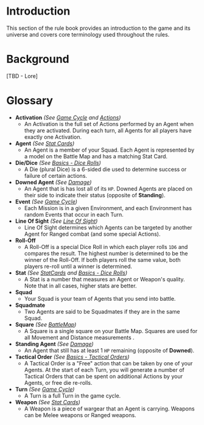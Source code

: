 # Introduction

This section of the rule book provides an introduction to the game and its universe and covers core terminology used throughout the rules.

# Background

[TBD - Lore]

# Glossary

* **Activation** *(See [Game Cycle](../4.GameCycle/1.GameCycle.md) and [Actions](../3.Actions/1.Actions.md))*
    * An Activation is the full set of Actions performed by an Agent when they are activated. During each turn, all Agents for all players have exactly one Activation.
* **Agent** *(See [Stat Cards](../2.Squads/1.StatCards.md))*
    * An Agent is a member of your Squad. Each Agent is represented by a model on the Battle Map and has a matching Stat Card.
* **Die/Dice** *(See [Basics - Dice Rolls](./2.Basics.md#dice-rolls))*
    * A Die (plural Dice) is a 6-sided die used to determine success or failure of certain actions.
* **Downed Agent** *(See [Damage](./4.Damage.md))*
    * An Agent that is has lost all of its `HP`. Downed Agents are placed on their side to indicate their status (opposite of **Standing**).
* **Event** *(See [Game Cycle](6.GameCycle.md))*
    * Each Mission is in a given Environment, and each Environment has random Events that occur in each Turn.
* **Line Of Sight** *(See [Line Of Sight](./5.LineOfSight.md))*
    * Line Of Sight determines which Agents can be targeted by another Agent for Ranged combat (and some special Actions).
* **Roll-Off**
    * A Roll-Off is a special Dice Roll in which each player rolls `1D6` and compares the result. The highest number is determined to be the winner of the Roll-Off. If both players roll the same value, both players re-roll until a winner is determined.
* **Stat** *(See [StatCards](../2.Squads/1.StatCards.md) and [Basics - Dice Rolls](./2.Basics.md#dice-rolls))*
    * A Stat is a number that measures an Agent or Weapon's quality. Note that in all cases, higher stats are better.
* **Squad**
    * Your Squad is your team of Agents that you send into battle.
* **Squadmate**
    * Two Agents are said to be Squadmates if they are in the same Squad.
* **Square** *(See [BattleMap](./3.BattleMap.md))*
    * A Square is a single square on your Battle Map. Squares are used for all Movement and Distance measurements .
* **Standing Agent** *(See [Damage](./4.Damage.md))*
    * An Agent that still has at least 1 `HP` remaining (opposite of **Downed**). 
* **Tactical Order** *(See [Basics - Tactical Orders](./2.Basics.md#tactical-orders))*
    * A Tactical Order is a "Free" action that can be taken by one of your Agents. At the start of each Turn, you will generate a number of Tactical Orders that can be spent on additional Actions by your Agents, or free die re-rolls.
* **Turn** *(See [Game Cycle](6.GameCycle.md))*
    * A Turn is a full Turn in the game cycle.
* **Weapon** *(See [Stat Cards](../2.Squads/1.StatCards.md))*
    * A Weapon is a piece of wargear that an Agent is carrying. Weapons can be Melee weapons or Ranged weapons.
